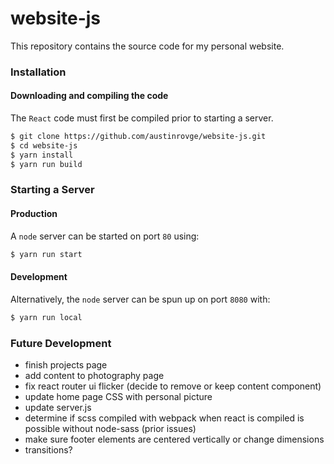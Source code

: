 # website-js
This repository contains the source code for my personal website.

### Installation
#### Downloading and compiling the code  
The `React` code must first be compiled prior to starting a server.   

``` bash
$ git clone https://github.com/austinrovge/website-js.git
$ cd website-js
$ yarn install
$ yarn run build
```

### Starting a Server
#### Production
A `node` server can be started on port `80` using:

``` bash
$ yarn run start
```

#### Development
Alternatively, the `node` server can be spun up on port `8080` with:

``` bash
$ yarn run local
```

### Future Development
* finish projects page
* add content to photography page
* fix react router ui flicker (decide to remove or keep content component)
* update home page CSS with personal picture
* update server.js
* determine if scss compiled with webpack when react is compiled is possible without node-sass (prior issues)
* make sure footer elements are centered vertically or change dimensions
* transitions?
